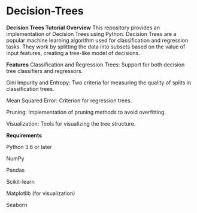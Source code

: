 # Decision-Trees
**Decision Trees Tutorial**
**Overview**
This repository provides an implementation of Decision Trees using Python. Decision Trees are a popular machine learning algorithm used for classification and regression tasks. They work by splitting the data into subsets based on the value of input features, creating a tree-like model of decisions.

**Features**
Classification and Regression Trees: Support for both decision tree classifiers and regressors.

Gini Impurity and Entropy: Two criteria for measuring the quality of splits in classification trees.

Mean Squared Error: Criterion for regression trees.

Pruning: Implementation of pruning methods to avoid overfitting.

Visualization: Tools for visualizing the tree structure.



**Requirements**

Python 3.6 or later

NumPy

Pandas

Scikit-learn

Matplotlib (for visualization)

Seaborn
